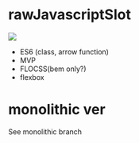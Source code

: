 # rawJavascriptSlot

<img src="./screenshot/screen.gif"/>

- ES6 (class, arrow function)
- MVP
- FLOCSS(bem only?)
- flexbox

# monolithic ver
See monolithic branch
